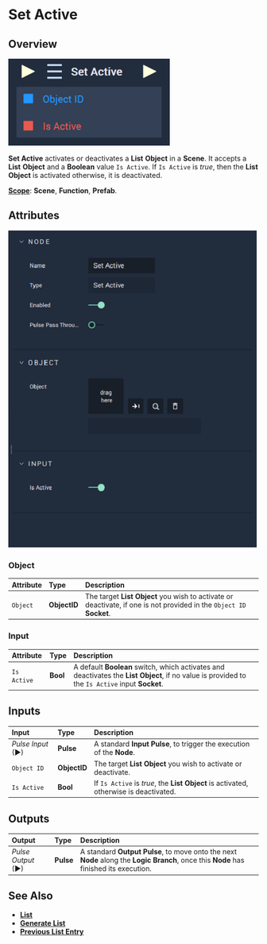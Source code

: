 # Set Active

## Overview

![The Set Active Node.](../../../.gitbook/assets/setactiveupdatedimage.png)

**Set Active** activates or deactivates a **List** **Object** in a **Scene**. It accepts a **List** **Object** and a **Boolean** value `Is Active`. If `Is Active` is _true_, then the **List** **Object** is activated otherwise, it is deactivated.

[**Scope**](../../overview.md#scopes): **Scene**, **Function**, **Prefab**.

## Attributes

![The Set Active Node Attributes.](../../../.gitbook/assets/node-set-active-attr.png)

### Object

| Attribute | Type | Description |
| :--- | :--- | :--- |
| `Object` | **ObjectID** | The target **List** **Object** you wish to activate or deactivate, if one is not provided in the `Object ID` **Socket**. |

### Input

| Attribute | Type | Description |
| :--- | :--- | :--- |
| `Is Active` | **Bool** | A default **Boolean** switch, which activates and deactivates the **List** **Object**, if no value is provided to the `Is Active` input **Socket**. |

## Inputs

| Input | Type | Description |
| :--- | :--- | :--- |
| _Pulse Input_ \(►\) | **Pulse** | A standard **Input Pulse**, to trigger the execution of the **Node**. |
| `Object ID` | **ObjectID** | The target **List** **Object** you wish to activate or deactivate. |
| `Is Active` | **Bool** | If `Is Active` is _true_, the **List** **Object** is activated, otherwise is deactivated. |

## Outputs

| Output | Type | Description |
| :--- | :--- | :--- |
| _Pulse Output_ \(►\) | **Pulse** | A standard **Output Pulse**, to move onto the next **Node** along the **Logic Branch**, once this **Node** has finished its execution. |

## See Also

* [**List**](../../../objects-and-types/scene-objects/list-widget.md)
* [**Generate List**](generate-list.md)
* [**Previous List Entry**](previous-list-entry.md)


